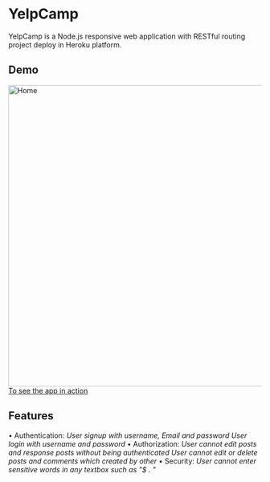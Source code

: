 # YelpCamp

YelpCamp is a Node.js responsive web application with RESTful routing project deploy in Heroku platform.
## Demo
<img alt="Home" src="https://github.com/ja841014/YelpCamp/blob/master/image/Home.png" width="600">
<a href="https://fast-woodland-44234.herokuapp.com/">To see the app in action</a>

## Features
• Authentication:
  _User signup with username, Email and password_
  _User login with username and password_ 
• Authorization:
    _User cannot edit posts and response posts without being authenticated_
    _User cannot edit or delete posts and comments which created by other_
• Security:
    _User cannot enter sensitive words in any textbox such as "$ . "<script>" "_
• Four basic operations - CRUD
    _Create, read, update and delete campgrounds_
    _Display campgrounds on the Mapbox_
• Pop up flash messages communicate information with the users

## Built with

### Frontend
• <a href="https://ejs.co/">ejs</a>
• <a href="https://getbootstrap.com/docs/4.0/getting-started/introduction/">Bootstrap</a>
• <a href="https://www.mapbox.com/">Mapbox</a>
### Backend
• <a href="https://www.mongodb.com/cloud/atlas">MongoDB Atlas</a>
• <a href="https://cloudinary.com/">Cloudinary</a>
• <a href="https://expressjs.com/">Express</a>
• <a href="http://www.passportjs.org/">passport</a>
• <a href="https://github.com/expressjs/session#express-session">expess-session</a>
• <a href="https://github.com/wyattdanger/geocoder#geocoder">geocoder</a>
• <a href="https://github.com/expressjs/method-override#method-override">method-override</a>
• <a href="https://github.com/jaredhanson/connect-flash#connect-flash">connect-flash</a>
• <a href="https://www.npmjs.com/package/express-mongo-sanitize">express-mongo-sanitize</a>
• <a href="https://www.npmjs.com/package/sanitize-html">sanitize-html</a>
• <a href="https://helmetjs.github.io/">helmet</a>
### Deploy
• <a href="https://devcenter.heroku.com/">Heroku</a>

